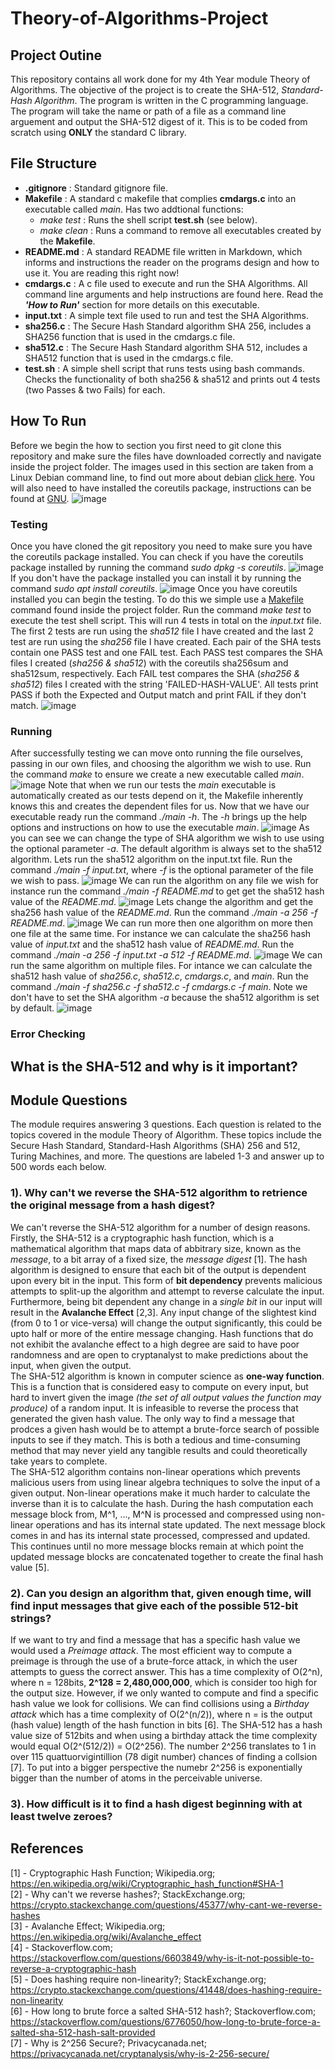 # Theory-of-Algorithms-Project
## Project Outine
This repository contains all work done for my 4th Year module Theory of Algorithms. The objective of the project is to create the SHA-512, *Standard-Hash Algorithm*. The program is written in the C programming language. The program will take the name or path of a file as a command line arguement and output the SHA-512 digest of it. This is to be coded from scratch using **ONLY** the standard C library.

## File Structure
- **.gitignore** : Standard gitignore file.
- **Makefile** : A standard c makefile that complies **cmdargs.c** into an executable called *main*. Has two addtional functions:
  - *make test* : Runs the shell script **test.sh** (see below).
  - *make clean* : Runs a command to remove all executables created by the **Makefile**.
- **README.md** : A standard README file written in Markdown, which informs and instructions the reader on the programs design and how to use it. You are reading this right now!
- **cmdargs.c** : A c file used to execute and run the SHA Algorithms. All command line arguments and help instructions are found here. Read the ***'How to Run'*** section for more details on this executable.
- **input.txt** : A simple text file used to run and test the SHA Algorithms.
- **sha256.c** : The Secure Hash Standard algorithm SHA 256, includes a SHA256 function that is used in the cmdargs.c file.
- **sha512.c** : The Secure Hash Standard algorithm SHA 512, includes a SHA512 function that is used in the cmdargs.c file.
- **test.sh** : A simple shell script that runs tests using bash commands. Checks the functionality of both sha256 & sha512 and prints out 4 tests (two Passes & two Fails) for each.

## How To Run
Before we begin the how to section you first need to git clone this repository and make sure the files have downloaded correctly and navigate inside the project folder. The images used in this section are taken from a Linux Debian command line, to find out more about debian [click here](https://www.debian.org/). You will also need to have installed the coreutils package, instructions can be found at [GNU](https://www.gnu.org/software/coreutils/). 
![image](https://user-images.githubusercontent.com/43910132/116561712-7a2d1f80-a8fa-11eb-8fc3-9ac7a1861c6c.png)

### Testing
Once you have cloned the git repository you need to make sure you have the coreutils package installed. You can check if you have the coreutils package installed by running the command *sudo dpkg -s coreutils*.
![image](https://user-images.githubusercontent.com/43910132/116562366-00e1fc80-a8fb-11eb-9152-381ba2cfd8e2.png)
If you don't have the package installed you can install it by running the command *sudo apt install coreutils*.
![image](https://user-images.githubusercontent.com/43910132/116562568-2c64e700-a8fb-11eb-9fd5-163037887e72.png)
Once you have coreutils installed you can begin the testing. To do this we simple use a [Makefile](https://makefiletutorial.com/) command found inside the project folder. Run the command *make test* to execute the test shell script. This will run 4 tests in total on the *input.txt* file. The first 2 tests are run using the *sha512* file I have created and the last 2 test are run using the *sha256* file I have created. Each pair of the SHA tests contain one PASS test and one FAIL test. Each PASS test compares the SHA files I created (*sha256 & sha512*) with the coreutils sha256sum and sha512sum, respectively. Each FAIL test compares the SHA (*sha256 & sha512*) files I created with the string 'FAILED-HASH-VALUE'. All tests print PASS if both the Expected and Output match and print FAIL if they don't match.
![image](https://user-images.githubusercontent.com/43910132/116565304-a4cca780-a8fd-11eb-95a6-5b8f5463b742.png)

### Running
After successfully testing we can move onto running the file ourselves, passing in our own files, and choosing the algorithm we wish to use. Run the command *make* to ensure we create a new executable called *main*.
![image](https://user-images.githubusercontent.com/43910132/116565871-28869400-a8fe-11eb-8108-309d7f73a014.png)
Note that when we run our tests the *main* executable is automatically created as our tests depend on it, the Makefile inherently knows this and creates the dependent files for us. Now that we have our executable ready run the command *./main -h*. The *-h* brings up the help options and instructions on how to use the executable *main*.
![image](https://user-images.githubusercontent.com/43910132/116566307-8e731b80-a8fe-11eb-823f-99bd03798c5e.png)
As you can see we can change the type of SHA algorithm we wish to use using the optional parameter *-a*. The default algorithm is always set to the sha512 algorithm. Lets run the sha512 algorithm on the input.txt file. Run the command *./main -f input.txt*, where *-f* is the optional parameter of the file we wish to pass.
![image](https://user-images.githubusercontent.com/43910132/116567013-2b35b900-a8ff-11eb-9161-6ee86b7e4146.png)
We can run the algorithm on any file we wish for instance run the command *./main -f README.md* to get get the sha512 hash value of the *README.md*.
![image](https://user-images.githubusercontent.com/43910132/116567281-62a46580-a8ff-11eb-9e32-2f15df151865.png)
Lets change the algorithm and get the sha256 hash value of the *README.md*. Run the command *./main -a 256 -f README.md*.
![image](https://user-images.githubusercontent.com/43910132/116567648-ba42d100-a8ff-11eb-9e3e-bf4d81c5fd19.png)
We can run more then one algorithm on more then one file at the same time. For instance we can calculate the sha256 hash value of *input.txt* and the sha512 hash value of *README.md*. Run the command *./main -a 256 -f input.txt -a 512 -f README.md*.
![image](https://user-images.githubusercontent.com/43910132/116568336-5076f700-a900-11eb-81af-dc17315ead41.png)
We can run the same algorithm on multiple files. For intance we can calculate the sha512 hash value of *sha256.c*, *sha512.c*, *cmdargs.c*, and *main*. Run the command *./main -f sha256.c -f sha512.c -f cmdargs.c -f main*. Note we don't have to set the SHA algorithm *-a* because the sha512 algorithm is set by default.
![image](https://user-images.githubusercontent.com/43910132/116568784-b1063400-a900-11eb-8b9e-be1e7b6b075f.png)

### Error Checking






## What is the SHA-512 and why is it important?

## Module Questions
The module requires answering 3 questions. Each question is related to the topics covered in the module Theory of Algorithm. These topics include the Secure Hash Standard, Standard-Hash Algorithms (SHA) 256 and 512, Turing Machines, and more. The questions are labeled 1-3 and answer up to 500 words each below.
### 1). Why can't we reverse the SHA-512 algorithm to retrience the original message from a hash digest?
We can't reverse the SHA-512 algorithm for a number of design reasons. Firstly, the SHA-512 is a cryptographic hash function, which is a mathematical algorithm that maps data of abbitrary size, known as the *message*, to a bit array of a fixed size, the *message digest* [1]. The hash algorithm is designed to ensure that each bit of the output is dependent upon every bit in the input. This form of **bit dependency** prevents malicious attempts to split-up the algorithm and attempt to reverse calculate the input. Furthermore, being bit dependent any change in a *single bit* in our input will result in the **Avalanche Effect** [2,3]. Any input change of the slightest kind (from 0 to 1 or vice-versa) will change the output significantly, this could be upto half or more of the entire message changing. Hash functions that do not exhibit the avalanche effect to a high degree are said to have poor randomness and are open to cryptanalyst to make predictions about the input, when given the output. <br/>
The SHA-512 algorithm is known in computer science as **one-way function**. This is a function that is considered easy to compute on every input, but hard to invert given the image *(the set of all output values the function may produce)* of a random input. It is infeasible to reverse the process that generated the given hash value. The only way to find a message that prodces a given hash would be to attempt a brute-force search of possible inputs to see if they match. This is both a tedious and time-consuming method that may never yield any tangible results and could theoretically take years to complete. <br/>
The SHA-512 algorithm contains non-linear operations which prevents malicious users from using linear algebra techniques to solve the input of a given output. Non-linear operations make it much harder to calculate the inverse than it is to calculate the hash. During the hash computation each message block from, M^1, ..., M^N is processed and compressed using non-linear operations and has its internal state updated. The next message block comes in and has its internal state processed, compressed and updated. This continues until no more message blocks remain at which point the updated message blocks are concatenated together to create the final hash value [5]. <br/>

### 2). Can you design an algorithm that, given enough time, will find input messages that give each of the possible 512-bit strings?
If we want to try and find a message that has a specific hash value we would used a *Preimage attack*. The most efficient way to compute a preimage is through the use of a brute-force attack, in which the user attempts to guess the correct answer. This has a time complexity of O(2^n), where n = 128bits, **2^128 = 2,480,000,000**, which is consider too high for the output size. However, if we only wanted to compute and find a specific hash value we look for collisions. We can find collisions using a *Birthday attack* which has a time complexity of O(2^(n/2)), where n = is the output (hash value) length of the hash function in bits [6]. The SHA-512 has a hash value size of 512bits and when using a birthday attack the time complexity would equal O(2^(512/2)) = O(2^256). The number 2^256 translates to 1 in over 115 quattuorvigintillion (78 digit number) chances of finding a collsion [7]. To put into a bigger perspective the numebr 2^256 is exponentially bigger than the number of atoms in the perceivable universe. 


### 3). How difficult is it to find a hash digest beginning with at least twelve zeroes?

## References
[1] - Cryptographic Hash Function; Wikipedia.org; https://en.wikipedia.org/wiki/Cryptographic_hash_function#SHA-1 <br/>
[2] - Why can't we reverse hashes?; StackExchange.org; https://crypto.stackexchange.com/questions/45377/why-cant-we-reverse-hashes <br/>
[3] - Avalanche Effect; Wikipedia.org; https://en.wikipedia.org/wiki/Avalanche_effect <br/>
[4] - Stackoverflow.com; https://stackoverflow.com/questions/6603849/why-is-it-not-possible-to-reverse-a-cryptographic-hash <br/>
[5] - Does hashing require non-linearity?; StackExchange.org; https://crypto.stackexchange.com/questions/41448/does-hashing-require-non-linearity <br/>
[6] - How long to brute force a salted SHA-512 hash?; Stackoverflow.com; https://stackoverflow.com/questions/6776050/how-long-to-brute-force-a-salted-sha-512-hash-salt-provided <br/>
[7] - Why is 2^256 Secure?; Privacycanada.net; https://privacycanada.net/cryptanalysis/why-is-2-256-secure/ <br/>


